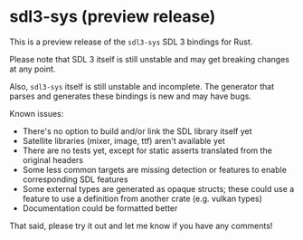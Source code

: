 # sdl3-sys (preview release)

This is a preview release of the `sdl3-sys` SDL 3 bindings for Rust.

Please note that SDL 3 itself is still unstable and may get breaking changes
at any point.

Also, `sdl3-sys` itself is still unstable and incomplete. The generator that
parses and generates these bindings is new and may have bugs.

Known issues:
- There's no option to build and/or link the SDL library itself yet
- Satellite libraries (mixer, image, ttf) aren't available yet
- There are no tests yet, except for static asserts translated from the
  original headers
- Some less common targets are missing detection or features to enable
  corresponding SDL features
- Some external types are generated as opaque structs; these could use a
  feature to use a definition from another crate (e.g. vulkan types)
- Documentation could be formatted better

That said, please try it out and let me know if you have any comments!
